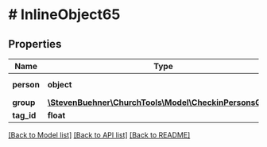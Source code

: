 # # InlineObject65

## Properties

Name | Type | Description | Notes
------------ | ------------- | ------------- | -------------
**person** | **object** | See &#x60;POST /persons&#x60; |
**group** | [**\StevenBuehner\ChurchTools\Model\CheckinPersonsGroup**](CheckinPersonsGroup.md) |  |
**tag_id** | **float** |  |

[[Back to Model list]](../../README.md#models) [[Back to API list]](../../README.md#endpoints) [[Back to README]](../../README.md)
